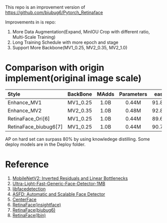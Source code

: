 This repo is an improvement version of https://github.com/biubug6/Pytorch_Retinaface

Improvements in is repo:
1. More Data Augmentation(Expand, MinIOU Crop with different ratio, Multi-Scale Training)
2. Long Training Schedule with more epoch and stage
3. Support More Backbone(MV1_0.25, MV2_0.35, MV2_1.0)

# Comparison with origin implement(original image scale)
| Style | BackBone | MAdds | Parameters | easy | medium | hard |
|:-|:-:|:-:|:-:|:-:|:-:|:-:|
| Enhance_MV1 | MV1_0.25 | 1.0B | 0.44M | 91.8% | 90.2% | 76.4% |
| Enhance_MV2 | MV2_0.35 | 1.0B | 0.48M | 92.8% | 90.9% | 79.4% |
| RetinaFace_Ori[6] | MV1_0.25 | 1.0B | 0.44M | 89.6% | 87.1% | 69.1% |
| RetinaFace_biubug6[7] | MV1_0.25 | 1.0B | 0.44M | 90.7% | 88.2% | 73.8% |

AP on hard set can surpass 80% by using knowledege distilling.
Some deploy models are in the Deploy folder.


# Reference
1. [MobileNetV2: Inverted Residuals and Linear Bottlenecks](https://arxiv.org/abs/1801.04381) 
2. [Ultra-Light-Fast-Generic-Face-Detector-1MB](https://github.com/Linzaer/Ultra-Light-Fast-Generic-Face-Detector-1MB)
3. [libfacedetection](https://github.com/ShiqiYu/libfacedetection)
4. [ASFD: Automatic and Scalable Face Detector](https://arxiv.org/abs/2003.11228) 
5. [CenterFace](https://github.com/Star-Clouds/CenterFace)
6. [RetinaFace(insightface)](https://github.com/deepinsight/insightface)
7. [RetinaFace(biubug6)](https://github.com/biubug6/Pytorch_Retinaface)
8. [RetinaFace(lbin)](https://github.com/lbin/Retinaface_Mobilenet_Pytorch)

